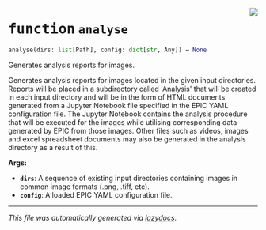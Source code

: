 <!-- markdownlint-disable -->

<a href="..\epic\analysis\analyse.py#L25"><img align="right" style="float:right;" src="https://img.shields.io/badge/-source-cccccc?style=flat-square"></a>

# <kbd>function</kbd> `analyse`

```python
analyse(dirs: list[Path], config: dict[str, Any]) → None
```

Generates analysis reports for images. 

Generates analysis reports for images located in the given input directories. Reports will be placed in a subdirectory called 'Analysis' that will be created in each input directory and will be in the form of HTML documents generated from a Jupyter Notebook file specified in the EPIC YAML configuration file. The Jupyter Notebook contains the analysis procedure that will be executed for the images while utilising corresponding data generated by EPIC from those images. Other files such as videos, images and excel spreadsheet documents may also be generated in the analysis directory as a result of this. 



**Args:**
 
 - <b>`dirs`</b>:  A sequence of existing input directories containing images  in common image formats (.png, .tiff, etc). 
 - <b>`config`</b>:  A loaded EPIC YAML configuration file. 


---

_This file was automatically generated via [lazydocs](https://github.com/ml-tooling/lazydocs)._
